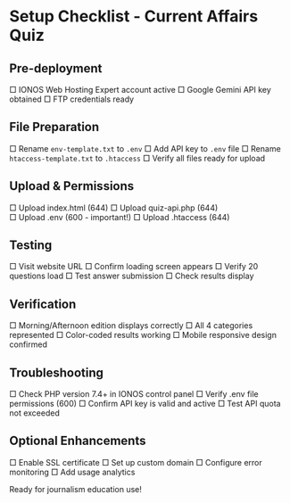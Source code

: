 # Setup Checklist - Current Affairs Quiz

## Pre-deployment
□ IONOS Web Hosting Expert account active
□ Google Gemini API key obtained
□ FTP credentials ready

## File Preparation  
□ Rename `env-template.txt` to `.env`
□ Add API key to `.env` file
□ Rename `htaccess-template.txt` to `.htaccess`
□ Verify all files ready for upload

## Upload & Permissions
□ Upload index.html (644)
□ Upload quiz-api.php (644)  
□ Upload .env (600 - important!)
□ Upload .htaccess (644)

## Testing
□ Visit website URL
□ Confirm loading screen appears
□ Verify 20 questions load
□ Test answer submission
□ Check results display

## Verification
□ Morning/Afternoon edition displays correctly
□ All 4 categories represented
□ Color-coded results working
□ Mobile responsive design confirmed

## Troubleshooting
□ Check PHP version 7.4+ in IONOS control panel
□ Verify .env file permissions (600)
□ Confirm API key is valid and active
□ Test API quota not exceeded

## Optional Enhancements
□ Enable SSL certificate
□ Set up custom domain
□ Configure error monitoring
□ Add usage analytics

Ready for journalism education use!